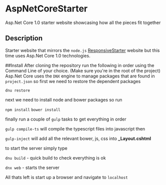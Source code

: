 # AspNetCoreStarter
Asp.Net Core 1.0 starter website showcasing how all the pieces fit together

## Description
Starter website that mirrors the `node.js` [ResponsiveStarter](https://github.com/SWilkov/ResponsiveStarter/) website but this time uses
Asp.Net Core 1.0 technologies.

##Install
After cloning the repository run the following in order using the Command Line of your choice. (Make sure you're in the root of the project)
Asp.Net Core uses the `DNX` engine to manage packages that are found in `project.json` so first we need to restore the dependent packages

`dnu restore`

next we need to install node and bower packages so run

`npm install`
`bower install`

finally run a couple of `gulp` tasks to get everything in order

`gulp compile-ts`  will compile the typescript files into javascript then

`gulp-inject`  will add all the relevant bower, js, css into **_Layout.cshtml**

to start the server simply type

`dnu build` - quick build to check everything is ok

`dnx web`  - starts the server

All thats left is start up a browser and navigate to `localhost`
